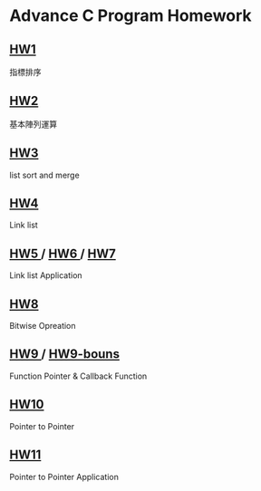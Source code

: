 # Advance C Program Homework


<h2><a href = "https://github.com/aa389393/ACP/tree/main/HW1">HW1 </a></h2> 

指標排序

<h2><a href = "https://github.com/aa389393/ACP/tree/main/HW2">HW2 </a></h2> 

基本陣列運算

<h2><a href = "https://github.com/aa389393/ACP/tree/main/HW3">HW3 </a></h2> 

list sort and merge


<h2><a href = "https://github.com/aa389393/ACP/tree/main/HW4">HW4 </a></h2> 

Link list

<h2><a href = "https://github.com/aa389393/ACP/tree/main/HW5">HW5 </a>/ <a href = "https://github.com/aa389393/ACP/tree/main/HW6">HW6 </a> /
<a href = "https://github.com/aa389393/ACP/tree/main/HW7">HW7 </a></h2> 

Link list Application

<h2><a href = "https://github.com/aa389393/ACP/tree/main/HW8">HW8 </a></h2> 

Bitwise Opreation


<h2><a href = "https://github.com/aa389393/ACP/tree/main/HW9">HW9 </a> / <a href = "https://github.com/aa389393/ACP/tree/main/HW9-bouns">HW9-bouns </a></h2> 

Function Pointer & Callback Function

<h2><a href = "https://github.com/aa389393/ACP/tree/main/HW10">HW10 </a></h2>  

Pointer to Pointer


<h2><a href = "https://github.com/aa389393/ACP/tree/main/HW11">HW11 </a></h2>  

Pointer to Pointer Application
